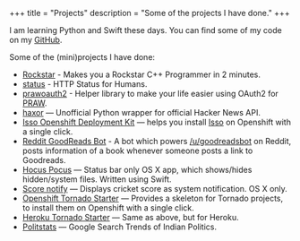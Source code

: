 +++
title = "Projects"
description = "Some of the projects I have done."
+++

I am learning Python and Swift these days. You can find some of my code on my [GitHub](https://github.com/avinassh).

Some of the (mini)projects I have done:

- [Rockstar](https://github.com/avinassh/rockstar) - Makes you a Rockstar C++ Programmer in 2 minutes.
- [status](github.com/avinassh/status) - HTTP Status for Humans.
- [prawoauth2](https://github.com/avinassh/prawoauth2) - Helper library to make your life easier using OAuth2 for [PRAW](praw.readthedocs.org). 
- [haxor](https://github.com/avinassh/haxor) — Unofficial Python wrapper for official Hacker News API.
- [Isso Openshift Deployment Kit](https://github.com/avinassh/isso-openshift) — helps you install [Isso](http://posativ.org/isso/) on Openshift with a single click.
- [Reddit GoodReads Bot](https://github.com/avinassh/Reddit-GoodReads-Bot) - A bot which powers [/u/goodreadsbot](https://www.reddit.com/user/goodreadsbot) on Reddit, posts information of a book whenever someone posts a link to Goodreads.
- [Hocus Pocus](https://github.com/avinassh/Hocus-Pocus) — Status bar only OS X app, which shows/hides hidden/system files. Written using Swift.
- [Score notify](https://github.com/avinassh/score-notify) — Displays cricket score as system notification. OS X only.
- [Openshift Tornado Starter](https://github.com/avinassh/openshift-tornado-starter) — Provides a skeleton for Tornado projects, to install them on Openshift with a single click.
- [Heroku Tornado Starter](https://github.com/avinassh/heroku-tornado-starter) — Same as above, but for Heroku.
- [Politstats](https://github.com/avinassh/polistats) — Google Search Trends of Indian Politics.